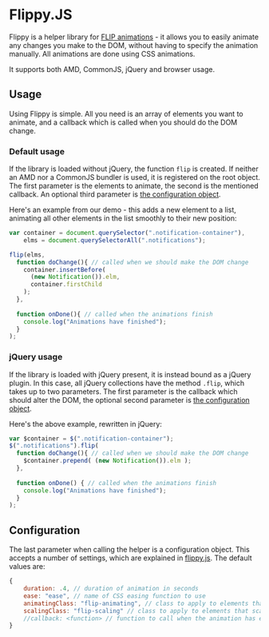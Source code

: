 # Flippy.JS
Flippy is a helper library for [FLIP animations](https://aerotwist.com/blog/flip-your-animations/) - it allows you to easily animate any changes you make to the DOM, without having to specify the animation manually. All animations are done using CSS animations.

It supports both AMD, CommonJS, jQuery and browser usage.

## Usage
Using Flippy is simple. All you need is an array of elements you want to animate, and a callback which is called when you should do the DOM change.

### Default usage
If the library is loaded without jQuery, the function `flip` is created. If neither an AMD nor a CommonJS bundler is used, it is registered on the root object. The first parameter is the elements to animate, the second is the mentioned callback. An optional third parameter is [the configuration object](#configuration).

Here's an example from our demo - this adds a new element to a list, animating all other elements in the list smoothly to their new position:
```javascript
var container = document.querySelector(".notification-container"),
    elms = document.querySelectorAll(".notifications");

flip(elms,
  function doChange(){ // called when we should make the DOM change
    container.insertBefore(
      (new Notification()).elm,
      container.firstChild
    );
  },
  
  function onDone(){ // called when the animations finish
    console.log("Animations have finished");
  }
);
```

### jQuery usage
If the library is loaded with jQuery present, it is instead bound as a jQuery plugin. In this case, all jQuery collections have the method `.flip`, which takes up to two parameters. The first parameter is the callback which should alter the DOM, the optional second parameter is [the configuration object](#configuration).

Here's the above example, rewritten in jQuery:
```javascript
var $container = $(".notification-container");
$(".notifications").flip(
  function doChange(){ // called when we should make the DOM change
    $container.prepend( (new Notification()).elm );
  },
  
  function onDone() { // called when the animations finish
    console.log("Animations have finished");
  }
);
```

## Configuration
The last parameter when calling the helper is a configuration object. This accepts a number of settings, which are explained in [flippy.js](flippy.js#L27). The default values are:

```javascript
{
	duration: .4, // duration of animation in seconds
	ease: "ease", // name of CSS easing function to use
	animatingClass: "flip-animating", // class to apply to elements that are animating
	scalingClass: "flip-scaling" // class to apply to elements that scale
	//callback: <function> // function to call when the animation has ended
}
```

